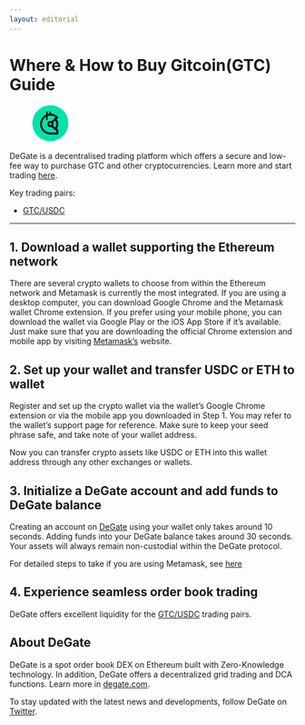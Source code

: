 ```yaml
---
layout: editorial
---
```


# Where & How to Buy Gitcoin(GTC) Guide

<figure><img src="../.gitbook/assets/gtc_0xde30da39c46104798bb5aa3fe8b9e0e1f348163f.png" alt="GTC" width="64" style="border-radius: 50%;"><figcaption></figcaption></figure>

DeGate is a decentralised trading platform which offers a secure and low-fee way to purchase GTC and other cryptocurrencies. Learn more and start trading [here](https://app.degate.com/trade/USDC/0xde30da39c46104798bb5aa3fe8b9e0e1f348163f?utm_source=howtobuy).&#x20;

Key trading pairs:

* [GTC/USDC](https://app.degate.com/trade/USDC/0xde30da39c46104798bb5aa3fe8b9e0e1f348163f?utm_source=howtobuy)

***

## 1. Download a wallet supporting the Ethereum network

There are several crypto wallets to choose from within the Ethereum network and Metamask is currently the most integrated. If you are using a desktop computer, you can download Google Chrome and the Metamask wallet Chrome extension. If you prefer using your mobile phone, you can download the wallet via Google Play or the iOS App Store if it’s available. Just make sure that you are downloading the official Chrome extension and mobile app by visiting [Metamask’s](https://metamask.io/) website.

## 2. Set up your wallet and transfer USDC or ETH to wallet

Register and set up the crypto wallet via the wallet’s Google Chrome extension or via the mobile app you downloaded in Step 1. You may refer to the wallet’s support page for reference. Make sure to keep your seed phrase safe, and take note of your wallet address.&#x20;

Now you can transfer crypto assets like USDC or ETH into this wallet address through any other exchanges or wallets.

## 3. Initialize a DeGate account and add funds to DeGate balance

Creating an account on [DeGate](https://app.degate.com/?utm_source=GTC_howtobuy) using your wallet only takes around 10 seconds. Adding funds into your DeGate balance takes around 30 seconds. Your assets will always remain non-custodial within the DeGate protocol.

For detailed steps to take if you are using Metamask, see [here](https://docs.degate.com/v/product_en/main-features/wallet-connectivity/metamask)

## 4. Experience seamless order book trading

DeGate offers excellent liquidity for the [GTC/USDC](https://app.degate.com/trade/USDC/0xde30da39c46104798bb5aa3fe8b9e0e1f348163f?utm_source=howtobuy) trading pairs.&#x20;

## About DeGate

DeGate is a spot order book DEX on Ethereum built with Zero-Knowledge technology. In addition, DeGate offers a decentralized grid trading and DCA functions. Learn more in [degate.com](https://degate.com/?utm_source=GTC_howtobuy).

To stay updated with the latest news and developments, follow DeGate on [Twitter](https://twitter.com/degatedex).

